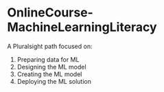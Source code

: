 # OnlineCourse-MachineLearningLiteracy
A Pluralsight path focused on:
1. Preparing data for ML
2. Designing the ML model
3. Creating the ML model
4. Deploying the ML solution
